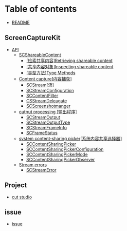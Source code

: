# Table of contents

* [README](README.md)

## ScreenCaptureKit

* [API](screencapturekit/api/README.md)
  * [SCShareableContent](screencapturekit/api/scshareablecontent/README.md)
    * [\[检索共享内容\]Retrieving shareable content](screencapturekit/api/scshareablecontent/jian-suo-gong-xiang-nei-rong-retrieving-shareable-content.md)
    * [\[共享内容对象\]Inspecting shareable content](screencapturekit/api/scshareablecontent/gong-xiang-nei-rong-dui-xiang-inspecting-shareable-content.md)
    * [\[类型方法\]Type Methods](screencapturekit/api/scshareablecontent/lei-xing-fang-fa-type-methods.md)
  * [Content capture\[内容捕获\]](screencapturekit/api/content-capture-nei-rong-bu-huo/README.md)
    * [SCStream\[流\]](screencapturekit/api/content-capture-nei-rong-bu-huo/scstream-liu.md)
    * [SCStreamConfiguration](screencapturekit/api/content-capture-nei-rong-bu-huo/scstreamconfiguration.md)
    * [SCContentFilter](screencapturekit/api/content-capture-nei-rong-bu-huo/sccontentfilter.md)
    * [CSStreamDeleagate](screencapturekit/api/content-capture-nei-rong-bu-huo/csstreamdeleagate.md)
    * [SCScreenshotmanger](screencapturekit/api/content-capture-nei-rong-bu-huo/scscreenshotmanger.md)
  * [output processing \[输出程序\]](screencapturekit/api/output-processing-shu-chu-cheng-xu/README.md)
    * [SCStreamOutput](screencapturekit/api/output-processing-shu-chu-cheng-xu/scstreamoutput.md)
    * [SCStreamOutputType](screencapturekit/api/output-processing-shu-chu-cheng-xu/scstreamoutputtype.md)
    * [SCStreamFrameInfo](screencapturekit/api/output-processing-shu-chu-cheng-xu/scstreamframeinfo.md)
    * [SCFrameStatus](screencapturekit/api/output-processing-shu-chu-cheng-xu/scframestatus.md)
  * [system content-sharing picker\[系统内容共享选择器\]](screencapturekit/api/system-contentsharing-picker-xi-tong-nei-rong-gong-xiang-xuan-ze-qi/README.md)
    * [SCContentSharingPicker](screencapturekit/api/system-contentsharing-picker-xi-tong-nei-rong-gong-xiang-xuan-ze-qi/sccontentsharingpicker.md)
    * [SCContentSharingPickerConfiguration](screencapturekit/api/system-contentsharing-picker-xi-tong-nei-rong-gong-xiang-xuan-ze-qi/sccontentsharingpickerconfiguration.md)
    * [SCContentSharingPickerMode](screencapturekit/api/system-contentsharing-picker-xi-tong-nei-rong-gong-xiang-xuan-ze-qi/sccontentsharingpickermode.md)
    * [SCContentSharingPickerObserver](screencapturekit/api/system-contentsharing-picker-xi-tong-nei-rong-gong-xiang-xuan-ze-qi/sccontentsharingpickerobserver.md)
  * [Stream errors](screencapturekit/api/stream-errors/README.md)
    * [SCStreamError](screencapturekit/api/stream-errors/scstreamerror.md)

## Project

* [cut studio](project/cut-studio.md)

## issue

* [issue](issue/issue.md)

